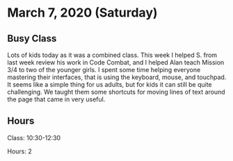# March 7, 2020 (Saturday)

## Busy Class

Lots of kids today as it was a combined class. This week I helped S. from last week review his work in Code Combat, and I helped Alan teach Mission 3/4 to two of the younger girls. I spent some time helping everyone mastering their interfaces, that is using the keyboard, mouse, and touchpad. It seems like a simple thing for us adults, but for kids it can still be quite challenging. We taught them some shortcuts for moving lines of text around the page that came in very useful.

## Hours

Class: 10:30-12:30 

Hours: 2
